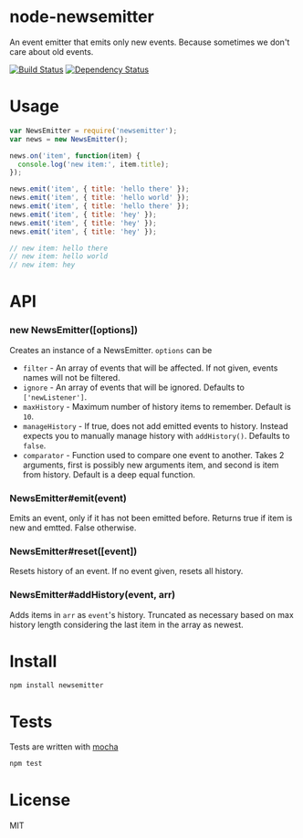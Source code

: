 # node-newsemitter

An event emitter that emits only new events. Because sometimes we don't care about old events.

[![Build Status](https://secure.travis-ci.org/fent/node-newsemitter.png)](http://travis-ci.org/fent/node-newsemitter) [![Dependency Status](https://gemnasium.com/fent/node-newsemitter.svg)](https://gemnasium.com/fent/node-newsemitter)

# Usage

```js
var NewsEmitter = require('newsemitter');
var news = new NewsEmitter();

news.on('item', function(item) {
  console.log('new item:', item.title);
});

news.emit('item', { title: 'hello there' });
news.emit('item', { title: 'hello world' });
news.emit('item', { title: 'hello there' });
news.emit('item', { title: 'hey' });
news.emit('item', { title: 'hey' });
news.emit('item', { title: 'hey' });

// new item: hello there
// new item: hello world
// new item: hey
```

# API
### new NewsEmitter([options])

Creates an instance of a NewsEmitter. `options` can be

* `filter` - An array of events that will be affected. If not given, events names will not be filtered.
* `ignore` - An array of events that will be ignored. Defaults to `['newListener']`.
* `maxHistory` - Maximum number of history items to remember. Default is `10`.
* `manageHistory` - If true, does not add emitted events to history. Instead expects you to manually manage history with `addHistory()`. Defaults to `false`.
* `comparator` - Function used to compare one event to another. Takes 2 arguments, first is possibly new arguments item, and second is item from history. Default is a deep equal function.

### NewsEmitter#emit(event)

Emits an event, only if it has not been emitted before. Returns true if item is new and emtted. False otherwise.

### NewsEmitter#reset([event])

Resets history of an event. If no event given, resets all history.

### NewsEmitter#addHistory(event, arr)

Adds items in `arr` as `event`'s history. Truncated as necessary based on max history length considering the last item in the array as newest.


# Install

    npm install newsemitter


# Tests
Tests are written with [mocha](http://visionmedia.github.com/mocha/)

```bash
npm test
```

# License
MIT
